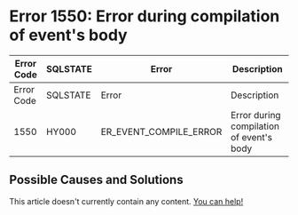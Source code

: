 
# Error 1550: Error during compilation of event's body


| Error Code | SQLSTATE | Error | Description |
| --- | --- | --- | --- |
| Error Code | SQLSTATE | Error | Description |
| 1550 | HY000 | ER_EVENT_COMPILE_ERROR | Error during compilation of event's body |




## Possible Causes and Solutions


This article doesn't currently contain any content. [You can help!](/kb/en/writing-and-editing-knowledge-base-articles/)

